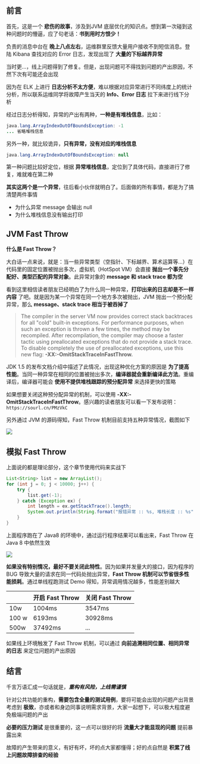 ## 前言

首先，这是一个 **悲伤的故事**，涉及到JVM 底层优化的知识点。想到第一次碰到这种问题时的懵逼，应了句老话：**书到用时方恨少！**

负责的消息中台在 **晚上八点左右**，运维群里反馈大量用户接收不到短信消息。登陆 Kibana 查找对应的 Error 日志，发现出现了 **大量的下标越界异常**

当时更...，线上问题得到了修复。但是，出现问题可不得找到问题的产出原因，不然下次有可能还会出现

因为在 ELK 上进行 **日志分析不太方便**，难以根据对应异常进行不同纬度上的统计分析，所以联系运维同学将故障产生当天的 **Info、Error 日志** 拉下来进行线下分析

经过日志分析得知，异常的产出有两种，**一种是有堆栈信息**，比如：

```java
java.lang.ArrayIndexOutOfBoundsException: -1
... 省略堆栈信息
```

另外一种，就比较诡异，**只有异常，没有对应的堆栈信息**

```java
java.lang.ArrayIndexOutOfBoundsException: null
```

第一种问题比较好定位，根据 **异常堆栈信息**，定位到了具体代码，直接进行了修复，难就难在第二种

**其实这两个是一个异常**，往后看小伙伴就明白了。后面做的所有事情，都是为了搞清楚两件事情

- 为什么异常 message 会输出 null
- 为什么堆栈信息没有输出打印



## JVM Fast Throw

**什么是 Fast Throw？**

大白话一点来说，就是：当一些异常类型（空指针、下标越界、算术运算等...）在代码里的固定位置被抛出多次，虚拟机（HotSpot VM）会直接 **抛出一个事先分配好、类型匹配的异常对象**。此异常对象的 **message 和 stack trace 都为空**

看到这里相信读者朋友已经明白了为什么同一种异常，**打印出来的日志却是不一样内容** 了吧。就是因为某一个异常在同一个地方多次被抛出，JVM 抛出一个预分配异常，那么 **message、stack trace 相当于被吞掉了**

> The compiler in the server VM now provides correct stack backtraces for all "cold" built-in exceptions. For performance purposes, when such an exception is thrown a few times, the method may be recompiled. After recompilation, the compiler may choose a faster tactic using preallocated exceptions that do not provide a stack trace. To disable completely the use of preallocated exceptions, use this new flag: **-XX:-OmitStackTraceInFastThrow.**

JDK 1.5 的发布文档介绍中描述了此情况，出现这种优化方案的原因是 **为了提高性能**。当同一种异常在相同的位置被抛出多次，**编译器就会重新编译此方法**。重编译后，编译器可能会 **使用不提供堆栈跟踪的预分配异常** 来选择更快的策略

如果想要关闭这种预分配异常的机制，可以使用 **-XX:-OmitStackTraceInFastThrow**。感兴趣的读者朋友可以看一下发布说明：`https://sourl.cn/PMzVkC`

另外通过 JVM 的源码得知，Fast Throw 机制目前支持五种异常情况，截图如下

![](https://images-machen.oss-cn-beijing.aliyuncs.com/34bf1837-6d11-4228-9e76-f6d0e7bfeef7.png)

## 模拟 Fast Throw

上面说的都是理论部分，这个章节使用代码来实战下

```java
List<String> list = new ArrayList();
for (int j = 0; j < 10000; j++) {
    try {
        list.get(-1);
    } catch (Exception ex) {
        int length = ex.getStackTrace().length;
        System.out.println(String.format("报错异常 :: %s, 堆栈长度 :: %s", ex, length));
    }
}
```

上面程序跑在了 Java8 的环境中，通过运行程序结果可以看出来，Fast Throw 在 Java 8 中依然生效

![](https://images-machen.oss-cn-beijing.aliyuncs.com/96b65751-42fd-4ea1-8d83-5a5b3cbd71cf.png)

**如果没有特别情况，最好不要关闭此特性**。因为如果并发量大的接口，因为程序的 BUG 导致大量的请求在同一代码处抛出异常，**Fast Throw 机制可以节省很多性能损耗**。通过单线程跑测试 Demo 得知，异常调用情况越多，性能差别越大

|       | 开启  Fast Throw | 关闭 Fast Throw |
| ----- | ---------------- | --------------- |
| 10w   | 1004ms           | 3547ms          |
| 100 w | 6193ms           | 30928ms         |
| 500w  | 37492ms          | ...             |

如果线上环境触发了 Fast Throw 机制，可以通过 **向前追溯相同位置、相同异常的日志** 来定位问题的产出原因

## 结言

千言万语汇成一句话就是，***重构有风险，上线需谨慎***

针对公共功能的重构，**需要包含全量的测试用例**，要将可能会出现的问题产出背景考虑到 **极致**，亦或者和身边同事说明需求背景，大家一起想下，可以极大程度避免极端问题的产出

**必要的压力测试** 是很重要的，这一点可以很好的将 **流量大才能显现的问题** 提前暴露出来

故障的产生带来的意义，有好有坏，坏的点大家都懂得；好的点自然是 **积累了线上问题故障排查的经验**

